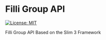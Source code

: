 # Filli Group API

[![License: MIT](https://img.shields.io/badge/License-MIT-green.svg)](https://opensource.org/licenses/MIT)

Filli Group API Based on the Slim 3 Framework
